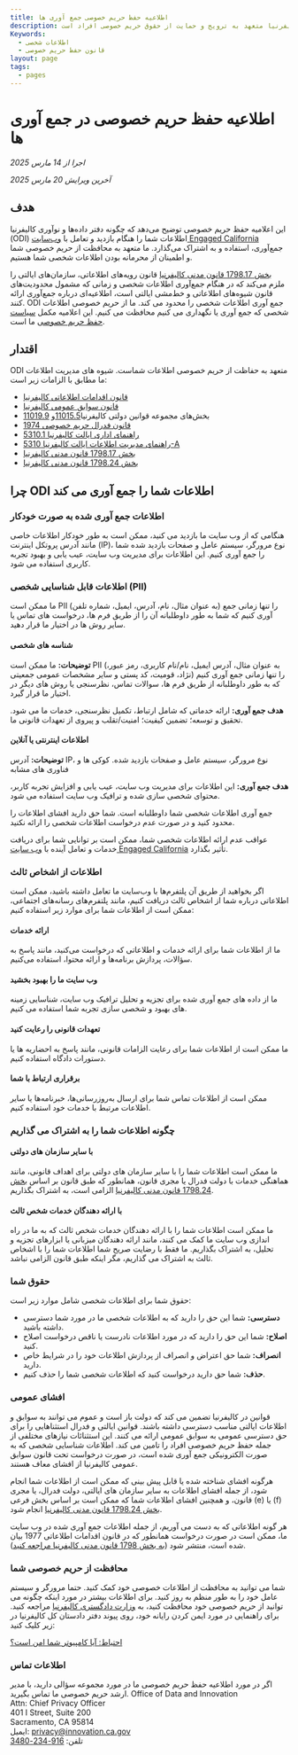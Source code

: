 ```yaml
---
title: اطلاعیه حفظ حریم خصوصی جمع آوری ها
description: ایالت کالیفرنیا متعهد به ترویج و حمایت از حقوق حریم خصوصی افراد است.
Keywords:
  - اطلاعات شخصی
  - قانون حفظ حریم خصوصی
layout: page
tags:
  - pages
---
```


# اطلاعیه حفظ حریم خصوصی در جمع آوری ها

*اجرا از 14 مارس 2025*

*آخرین ویرایش 20 مارس 2025*

## هدف

این اعلامیه حفظ حریم خصوصی توضیح می‌دهد که چگونه دفتر داده‌ها و نوآوری کالیفرنیا (ODI) اطلاعات شما را هنگام بازدید و تعامل با [وب‌سایت Engaged California](/fa/) جمع‌آوری، استفاده و به اشتراک می‌گذارد. ما متعهد به محافظت از حریم خصوصی شما و اطمینان از محرمانه بودن اطلاعات شخصی شما هستیم. 

[بخش 1798.17 قانون مدنی کالیفرنیا](https://leginfo.legislature.ca.gov/faces/codes_displaySection.xhtml?lawCode=CIV&sectionNum=1798.17.) قانون رویه‌های اطلاعاتی، سازمان‌های ایالتی را ملزم می‌کند که در هنگام جمع‌آوری اطلاعات شخصی و زمانی که مشمول محدودیت‌های قانون شیوه‌های اطلاعاتی و خط‌مشی ایالتی است، اطلاعیه‌ای درباره جمع‌آوری ارائه کنند. ODI جمع آوری اطلاعات شخصی را محدود می کند. ما از حریم خصوصی اطلاعات شخصی که جمع آوری یا نگهداری می کنیم محافظت می کنیم. این اعلامیه مکمل [سیاست حفظ حریم خصوصی](/fa/privacy) ما است. 


## اقتدار

ODI متعهد به حفاظت از حریم خصوصی اطلاعات شماست. شیوه های مدیریت اطلاعات ما مطابق با الزامات زیر است:

- [قانون اقدامات اطلاعاتی کالیفرنیا](https://leginfo.legislature.ca.gov/faces/codes_displayexpandedbranch.xhtml?tocCode=CIV\&division=3.\&title=1.8.\&part=4.\&chapter=1.\&article=)
- [قانون سوابق عمومی کالیفرنیا](https://leginfo.legislature.ca.gov/faces/codes_displayexpandedbranch.xhtml?tocCode=GOV\&division=10.\&title=1.\&part=\&chapter=\&article=)
- بخش‌های مجموعه قوانین دولتی کالیفرنیا[11015.5](https://leginfo.legislature.ca.gov/faces/codes_displaySection.xhtml?lawCode=GOV\&sectionNum=11015.5.)و [11019.9](https://leginfo.legislature.ca.gov/faces/codes_displaySection.xhtml?lawCode=GOV\&sectionNum=11019.9.)
- [قانون فدرال حریم خصوصی 1974](https://www.justice.gov/opcl/privacy-act-1974)
- [راهنمای اداری ایالت کالیفرنیا 5310.1](https://www.dgs.ca.gov/Resources/SAM/TOC/5300/5310-1)
- [راهنمای مدیریت اطلاعات ایالت کالیفرنیا 5310-A](https://cdt.ca.gov/wp-content/uploads/2018/01/SIMM-5310_A.pdf)
- [بخش 1798.17 قانون مدنی کالیفرنیا](https://leginfo.legislature.ca.gov/faces/codes_displaySection.xhtml?lawCode=CIV\&sectionNum=1798.17.)
- [بخش 1798.24 قانون مدنی کالیفرنیا](https://leginfo.legislature.ca.gov/faces/codes_displaySection.xhtml?lawCode=CIV&sectionNum=1798.24.)


## چرا ODI اطلاعات شما را جمع آوری می کند

### اطلاعات جمع آوری  شده  به صورت خودکار

هنگامی که از وب سایت ما بازدید می کنید، ممکن است به طور خودکار اطلاعات خاصی مانند آدرس پروتکل اینترنت (IP)، نوع مرورگر، سیستم عامل و صفحات بازدید شده شما را جمع آوری کنیم. این اطلاعات برای مدیریت وب سایت، عیب یابی و بهبود تجربه کاربری استفاده می شود.


### اطلاعات قابل شناسایی شخصی (PII) 

ما ممکن است PII (به عنوان مثال، نام، آدرس، ایمیل، شماره تلفن) را تنها زمانی جمع آوری کنیم که شما به طور داوطلبانه آن را از طریق فرم ها، درخواست های تماس یا سایر روش ها در اختیار ما قرار دهید.

#### شناسه های شخصی

**توضیحات:** ما ممکن است PII (به عنوان مثال، آدرس ایمیل، نام/نام کاربری، رمز عبور، نژاد، قومیت، کد پستی و سایر مشخصات عمومی جمعیتی) را تنها زمانی جمع آوری کنیم که به طور داوطلبانه از طریق فرم ها، سوالات تماس، نظرسنجی یا روش های دیگر در اختیار ما قرار گیرد.

**هدف جمع آوری:** ارائه خدماتی که شامل ارتباط، تکمیل نظرسنجی، خدمات ما می شود. تحقیق و توسعه؛ تضمین کیفیت؛ امنیت/تقلب و پیروی از تعهدات قانونی ما.
    
#### اطلاعات اینترنتی یا آنلاین

**توضیحات:** آدرس IP، نوع مرورگر، سیستم عامل و صفحات بازدید شده. کوکی ها و فناوری های مشابه
    
**هدف جمع آوری:** این اطلاعات برای مدیریت وب سایت، عیب یابی و افزایش تجربه کاربر، محتوای شخصی سازی شده و ترافیک وب سایت استفاده می شود.

جمع آوری اطلاعات شخصی شما داوطلبانه است. شما حق دارید افشای اطلاعات را محدود کنید و در صورت عدم درخواست اطلاعات شخصی را ارائه نکنید.

عواقب عدم ارائه اطلاعات شخصی شما، ممکن است بر توانایی شما برای دریافت خدمات و تعامل آینده با [وب سایت Engaged California](/fa/) تأثیر بگذارد.


### اطلاعات از اشخاص ثالث

اگر بخواهید از طریق آن پلتفرم‌ها با وب‌سایت ما تعامل داشته باشید، ممکن است اطلاعاتی درباره شما از اشخاص ثالث دریافت کنیم، مانند پلتفرم‌های رسانه‌های اجتماعی، ممکن است از اطلاعات شما برای موارد زیر استفاده کنیم: 

#### ارائه خدمات

ما از اطلاعات شما برای ارائه خدمات و اطلاعاتی که درخواست می‌کنید، مانند پاسخ به سؤالات، پردازش برنامه‌ها و ارائه محتوا، استفاده می‌کنیم.

#### وب سایت ما را بهبود بخشید

ما از داده های جمع آوری شده برای تجزیه و تحلیل ترافیک وب سایت، شناسایی زمینه های بهبود و شخصی سازی تجربه شما استفاده می کنیم.

#### تعهدات قانونی را رعایت کنید

ما ممکن است از اطلاعات شما برای رعایت الزامات قانونی، مانند پاسخ به احضاریه ها یا دستورات دادگاه استفاده کنیم.

#### برقراری ارتباط با شما

ممکن است از اطلاعات تماس شما برای ارسال به‌روزرسانی‌ها، خبرنامه‌ها یا سایر اطلاعات مرتبط با خدمات خود استفاده کنیم. 


### چگونه اطلاعات شما را به اشتراک می گذاریم

#### با سایر سازمان های دولتی

ما ممکن است اطلاعات شما را با سایر سازمان های دولتی برای اهداف قانونی، مانند هماهنگی خدمات با دولت فدرال یا مجری قانون، همانطور که طبق قانون بر اساس [بخش 1798.24 قانون مدنی کالیفرنیا](https://leginfo.legislature.ca.gov/faces/codes_displaySection.xhtml?lawCode=CIV\&sectionNum=1798.24.) الزامی است، به اشتراک بگذاریم.

#### با ارائه دهندگان خدمات شخص ثالث

ما ممکن است اطلاعات شما را با ارائه دهندگان خدمات شخص ثالث که به ما در راه اندازی وب سایت ما کمک می کنند، مانند ارائه دهندگان میزبانی یا ابزارهای تجزیه و تحلیل، به اشتراک بگذاریم. ما فقط با رضایت صریح شما اطلاعات شما را با اشخاص ثالث به اشتراک می گذاریم، مگر اینکه طبق قانون الزامی نباشد. 


### حقوق شما

حقوق شما برای اطلاعات شخصی شامل موارد زیر است:

* **دسترسی:** شما این حق را دارید که به اطلاعات شخصی ما در مورد شما دسترسی داشته باشید.
* **اصلاح:** شما این حق را دارید که در مورد اطلاعات نادرست یا ناقص درخواست اصلاح کنید.
* **انصراف:** شما حق اعتراض و انصراف از پردازش اطلاعات خود را در شرایط خاص دارید. 
* **حذف:** شما حق دارید درخواست کنید که اطلاعات شخصی شما را حذف کنیم.


### افشای عمومی

قوانین در کالیفرنیا تضمین می کند که دولت باز است و عموم می توانند به سوابق و اطلاعات ایالتی مناسب دسترسی داشته باشند. قوانین ایالتی و فدرال استثناهایی را برای حق دسترسی عمومی به سوابق عمومی ارائه می کنند. این استثنائات نیازهای مختلفی از جمله حفظ حریم خصوصی افراد را تامین می کند. اطلاعات شناسایی شخصی که به صورت الکترونیکی جمع آوری شده است، در صورت درخواست تحت قانون سوابق عمومی کالیفرنیا از افشای معاف هستند.

هرگونه افشای شناخته شده یا قابل پیش بینی که ممکن است از اطلاعات شما انجام شود، از جمله افشای اطلاعات به سایر سازمان های ایالتی، دولت فدرال، یا مجری قانون، و همچنین افشای اطلاعات شما که ممکن است بر اساس بخش فرعی (e) یا (f) [بخش 1798.24 قانون مدنی کالیفرنیا](https://leginfo.legislature.ca.gov/faces/codes_displaySection.xhtml?lawCode=CIV\&sectionNum=1798.24.) انجام شود.

هر گونه اطلاعاتی که به دست می آوریم، از جمله اطلاعات جمع آوری شده در وب سایت ما، ممکن است در صورت درخواست همانطور که در قانون اقدامات اطلاعاتی 1977 بیان شده است، منتشر شود ([به بخش 1798 قانون مدنی کالیفرنیا مراجعه کنید](https://leginfo.legislature.ca.gov/faces/codes_displayexpandedbranch.xhtml?tocCode=CIV&division=3.&title=1.8.&part=4.&chapter=1.&article=)).


### محافظت از حریم خصوصی شما

شما می توانید به محافظت از اطلاعات خصوصی خود کمک کنید. حتما مرورگر و سیستم عامل خود را به طور منظم به روز کنید. 
برای اطلاعات بیشتر در مورد اینکه چگونه می توانید از حریم خصوصی خود محافظت کنید، به [وزارت دادگستری کالیفرنیا](https://oag.ca.gov/privacy/facts/online-privacy/computer-secure) مراجعه کنید. برای راهنمایی در مورد ایمن کردن رایانه خود، روی پیوند دفتر دادستان کل کالیفرنیا در زیر کلیک کنید:

[احتیاط: آیا کامپیوتر شما امن است؟](https://oag.ca.gov/sites/all/files/agweb/pdfs/privacy/computer_secure.pdf)


### اطلاعات تماس

اگر در مورد اطلاعیه حفظ حریم خصوصی ما در مورد مجموعه سؤالی دارید، با مدیر ارشد حریم خصوصی ما تماس بگیرید.
Office of Data and Innovation<br>
Attn: Chief Privacy Officer<br>
401 I Street, Suite 200<br>
Sacramento, CA 95814<br>
ایمیل: [privacy@innovation.ca.gov](mailto:privacy@innovation.ca.gov)<br>
تلفن: [916-234-3480](tel:916-234-3480)<br> 
